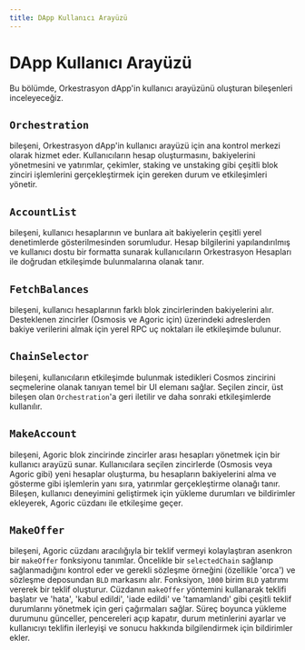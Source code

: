 ```yaml
---
title: DApp Kullanıcı Arayüzü
---
```


# DApp Kullanıcı Arayüzü

Bu bölümde, Orkestrasyon dApp'in kullanıcı arayüzünü oluşturan bileşenleri inceleyeceğiz.

## `Orchestration`

 bileşeni, Orkestrasyon dApp'in kullanıcı arayüzü için ana kontrol merkezi olarak hizmet eder. Kullanıcıların hesap oluşturmasını, bakiyelerini yönetmesini ve yatırımlar, çekimler, staking ve unstaking gibi çeşitli blok zinciri işlemlerini gerçekleştirmek için gereken durum ve etkileşimleri yönetir.

## `AccountList`

 bileşeni, kullanıcı hesaplarının ve bunlara ait bakiyelerin çeşitli yerel denetimlerde gösterilmesinden sorumludur. Hesap bilgilerini yapılandırılmış ve kullanıcı dostu bir formatta sunarak kullanıcıların Orkestrasyon Hesapları ile doğrudan etkileşimde bulunmalarına olanak tanır.

## `FetchBalances`

 bileşeni, kullanıcı hesaplarının farklı blok zincirlerinden bakiyelerini alır. Desteklenen zincirler (Osmosis ve Agoric için) üzerindeki adreslerden bakiye verilerini almak için yerel RPC uç noktaları ile etkileşimde bulunur.

## `ChainSelector`

 bileşeni, kullanıcıların etkileşimde bulunmak istedikleri Cosmos zincirini seçmelerine olanak tanıyan temel bir UI elemanı sağlar. Seçilen zincir, üst bileşen olan `Orchestration`'a geri iletilir ve daha sonraki etkileşimlerde kullanılır.

## `MakeAccount`

 bileşeni, Agoric blok zincirinde zincirler arası hesapları yönetmek için bir kullanıcı arayüzü sunar. Kullanıcılara seçilen zincirlerde (Osmosis veya Agoric gibi) yeni hesaplar oluşturma, bu hesapların bakiyelerini alma ve gösterme gibi işlemlerin yanı sıra, yatırımlar gerçekleştirme olanağı tanır. Bileşen, kullanıcı deneyimini geliştirmek için yükleme durumları ve bildirimler ekleyerek, Agoric cüzdanı ile etkileşime geçer.

## `MakeOffer`

 bileşeni, Agoric cüzdanı aracılığıyla bir teklif vermeyi kolaylaştıran asenkron bir `makeOffer` fonksiyonu tanımlar. Öncelikle bir `selectedChain` sağlanıp sağlanmadığını kontrol eder ve gerekli sözleşme örneğini (özellikle 'orca') ve sözleşme deposundan `BLD` markasını alır. Fonksiyon, `1000` birim `BLD` yatırımı vererek bir teklif oluşturur. Cüzdanın `makeOffer` yöntemini kullanarak teklifi başlatır ve 'hata', 'kabul edildi', 'iade edildi' ve 'tamamlandı' gibi çeşitli teklif durumlarını yönetmek için geri çağırmaları sağlar. Süreç boyunca yükleme durumunu günceller, pencereleri açıp kapatır, durum metinlerini ayarlar ve kullanıcıyı teklifin ilerleyişi ve sonucu hakkında bilgilendirmek için bildirimler ekler.